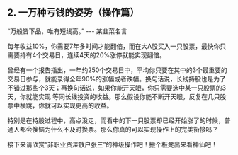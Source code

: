 ## 2. 一万种亏钱的姿势（操作篇）
“万般皆下品，唯有短线高。” --- 某韭菜名言

每年收益10%，你需要7年多时间才能翻倍，而在大A股买入一只股票，最快你只需要持有4个交易日，连续4天的20%涨停就能实现翻倍。

曾经有一个报告指出，一年约250个交易日中，平均你只要在其中的3个最重要的交易日参与，就能录得全年90%的涨幅或者跌幅。换句话说，长线持股也是为了不错过那些个3天；再换句话说，如果你能开天眼，你只需要选中某一只股票的3天，你就能实现
等同长线投资的收益。那么假设你能不断开天眼，反复在几只股票中横跳，你就可以实现更高的收益。

特别是在持股过程中，高点没走，而看中的下一只股票却已经开始涨了的时候，普通人都会懊恼为什么不及时换票。那么你真的可以实现操作上的完美衔接吗？

接下来请欣赏“非职业资深散户张三”的神级操作吧！搬个板凳出来看神仙吧！
